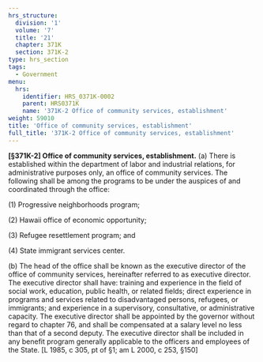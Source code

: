 ```yaml
---
hrs_structure:
  division: '1'
  volume: '7'
  title: '21'
  chapter: 371K
  section: 371K-2
type: hrs_section
tags:
  - Government
menu:
  hrs:
    identifier: HRS_0371K-0002
    parent: HRS0371K
    name: '371K-2 Office of community services, establishment'
weight: 59010
title: 'Office of community services, establishment'
full_title: '371K-2 Office of community services, establishment'
---
```

**[§371K-2] Office of community services, establishment.** (a) There is established within the department of labor and industrial relations, for administrative purposes only, an office of community services. The following shall be among the programs to be under the auspices of and coordinated through the office:

(1) Progressive neighborhoods program;

(2) Hawaii office of economic opportunity;

(3) Refugee resettlement program; and

(4) State immigrant services center.

(b) The head of the office shall be known as the executive director of the office of community services, hereinafter referred to as executive director. The executive director shall have: training and experience in the field of social work, education, public health, or related fields; direct experience in programs and services related to disadvantaged persons, refugees, or immigrants; and experience in a supervisory, consultative, or administrative capacity. The executive director shall be appointed by the governor without regard to chapter 76, and shall be compensated at a salary level no less than that of a second deputy. The executive director shall be included in any benefit program generally applicable to the officers and employees of the State. [L 1985, c 305, pt of §1; am L 2000, c 253, §150]